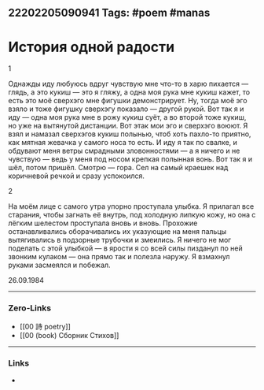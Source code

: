 22202205090941
Tags: #poem #manas 
---
# История одной радости
1

Однажды иду любуюсь вдруг чувствую мне что-то в харю пихается — глядь, а это кукиш — это я гляжу, а одна моя рука мне кукиш кажет, то есть это моё сверхэго мне фигушки демонстрирует. Ну, тогда моё эго взяло и тоже фигушку сверхэгу показало — другой рукой. Вот так я и иду — одна моя рука мне в рожу кукиш суёт, а во второй тоже кукиш, но уже на вытянутой дистанции. Вот этак мои эго и сверхэго воюют. Я взял и намазал сверхэгов кукиш полынью, чтоб хоть пахло-то приятно, как мятная жевачка у самого носа то есть. И иду я так по свалке, и обдувают меня ветры смрадными зловонностями — а я ничего и не чувствую — ведь у меня под носом крепкая полынная вонь. Вот так я и шёл, потом пришёл. Смотрю — гора. Сел на самый краешек над коричневой речкой и сразу успокоился.

2

На моём лице с самого утра упорно проступала улыбка. Я прилагал все старания, чтобы загнать её внутрь, под холодную липкую кожу, но она с лёгким шелестом проступала вновь и вновь. Прохожие останавливались оборачивались их указующие на меня пальцы вытягивались в подзорные трубочки и змеились. Я ничего не мог поделать с этой улыбкой — в ярости я со всей силы пизданул по ней звонким кулаком — она прямо так и полезла наружу. Я взмахнул руками засмеялся и побежал.

26.09.1984

---
### Zero-Links
- [[00 詩 poetry]]
- [[00 (book) Сборник Стихов]]
---
### Links
- 


